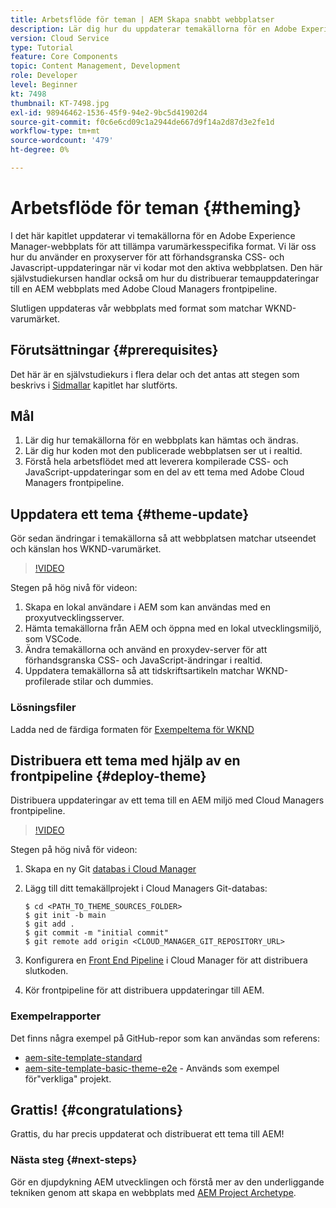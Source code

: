 ```yaml
---
title: Arbetsflöde för teman | AEM Skapa snabbt webbplatser
description: Lär dig hur du uppdaterar temakällorna för en Adobe Experience Manager-webbplats för att använda varumärkesspecifika format. Lär dig hur du använder en proxyserver för att visa en direktförhandsvisning av CSS- och JavaScript-uppdateringar. Den här självstudiekursen handlar också om hur du distribuerar temauppdateringar till en AEM webbplats med Adobe Cloud Managers frontpipeline.
version: Cloud Service
type: Tutorial
feature: Core Components
topic: Content Management, Development
role: Developer
level: Beginner
kt: 7498
thumbnail: KT-7498.jpg
exl-id: 98946462-1536-45f9-94e2-9bc5d41902d4
source-git-commit: f0c6e6cd09c1a2944de667d9f14a2d87d3e2fe1d
workflow-type: tm+mt
source-wordcount: '479'
ht-degree: 0%

---
```


# Arbetsflöde för teman {#theming}

I det här kapitlet uppdaterar vi temakällorna för en Adobe Experience Manager-webbplats för att tillämpa varumärkesspecifika format. Vi lär oss hur du använder en proxyserver för att förhandsgranska CSS- och Javascript-uppdateringar när vi kodar mot den aktiva webbplatsen. Den här självstudiekursen handlar också om hur du distribuerar temauppdateringar till en AEM webbplats med Adobe Cloud Managers frontpipeline.

Slutligen uppdateras vår webbplats med format som matchar WKND-varumärket.

## Förutsättningar {#prerequisites}

Det här är en självstudiekurs i flera delar och det antas att stegen som beskrivs i [Sidmallar](./page-templates.md) kapitlet har slutförts.

## Mål

1. Lär dig hur temakällorna för en webbplats kan hämtas och ändras.
1. Lär dig hur koden mot den publicerade webbplatsen ser ut i realtid.
1. Förstå hela arbetsflödet med att leverera kompilerade CSS- och JavaScript-uppdateringar som en del av ett tema med Adobe Cloud Managers frontpipeline.

## Uppdatera ett tema {#theme-update}

Gör sedan ändringar i temakällorna så att webbplatsen matchar utseendet och känslan hos WKND-varumärket.

>[!VIDEO](https://video.tv.adobe.com/v/332918/?quality=12&learn=on)

Stegen på hög nivå för videon:

1. Skapa en lokal användare i AEM som kan användas med en proxyutvecklingsserver.
1. Hämta temakällorna från AEM och öppna med en lokal utvecklingsmiljö, som VSCode.
1. Ändra temakällorna och använd en proxydev-server för att förhandsgranska CSS- och JavaScript-ändringar i realtid.
1. Uppdatera temakällorna så att tidskriftsartikeln matchar WKND-profilerade stilar och dummies.

### Lösningsfiler

Ladda ned de färdiga formaten för [Exempeltema för WKND](assets/theming/WKND-THEME-src-1.1.zip)

## Distribuera ett tema med hjälp av en frontpipeline {#deploy-theme}

Distribuera uppdateringar av ett tema till en AEM miljö med Cloud Managers frontpipeline.

>[!VIDEO](https://video.tv.adobe.com/v/338722/?quality=12&learn=on)

Stegen på hög nivå för videon:

1. Skapa en ny Git [databas i Cloud Manager](https://experienceleague.adobe.com/docs/experience-manager-cloud-manager/using/managing-code/cloud-manager-repositories.html)
1. Lägg till ditt temakällprojekt i Cloud Managers Git-databas:

   ```shell
   $ cd <PATH_TO_THEME_SOURCES_FOLDER>
   $ git init -b main
   $ git add .
   $ git commit -m "initial commit"
   $ git remote add origin <CLOUD_MANAGER_GIT_REPOSITORY_URL>
   ```

1. Konfigurera en [Front End Pipeline](https://experienceleague.adobe.com/docs/experience-manager-cloud-service/implementing/using-cloud-manager/cicd-pipelines/introduction-ci-cd-pipelines.html) i Cloud Manager för att distribuera slutkoden.
1. Kör frontpipeline för att distribuera uppdateringar till AEM.

### Exempelrapporter

Det finns några exempel på GitHub-repor som kan användas som referens:

* [aem-site-template-standard](https://github.com/adobe/aem-site-template-standard)
* [aem-site-template-basic-theme-e2e](https://github.com/adobe/aem-site-template-basic-theme-e2e) - Används som exempel för&quot;verkliga&quot; projekt.

## Grattis! {#congratulations}

Grattis, du har precis uppdaterat och distribuerat ett tema till AEM!

### Nästa steg {#next-steps}

Gör en djupdykning AEM utvecklingen och förstå mer av den underliggande tekniken genom att skapa en webbplats med [AEM Project Archetype](../project-archetype/overview.md).
